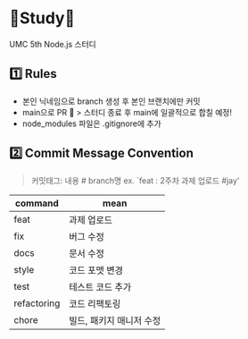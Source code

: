 # 🖤Study🖤
UMC 5th Node.js 스터디

## 1️⃣ Rules
- 본인 닉네임으로 branch 생성 후 본인 브랜치에만 커밋
- main으로 PR 🚫 > 스터디 종료 후 main에 일괄적으로 합칠 예정!
- node_modules 파일은 .gitignore에 추가
  
## 2️⃣ Commit Message Convention
> 커밋태그: 내용 # branch명
ex. `feat : 2주차 과제 업로드 #jay'

| command | mean |
| --- | --- |
| feat | 과제 업로드 |
| fix | 버그 수정 |
| docs | 문서 수정 |
| style | 코드 포맷 변경 |
| test | 테스트 코드 추가 |
| refactoring | 코드 리팩토링 |
| chore | 빌드, 패키지 매니저 수정 |
